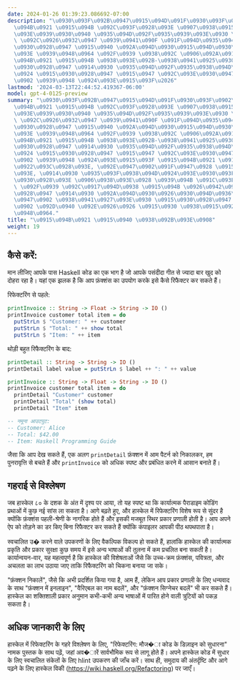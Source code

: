 ```yaml
---
date: 2024-01-26 01:39:23.086692-07:00
description: "\u0930\u093F\u092B\u0947\u0915\u094D\u091F\u0930\u093F\u0902\u0917 \u0915\
  \u094B\u0921 \u0915\u094B \u092C\u093F\u0928\u093E \u0907\u0938\u0915\u0947 \u092C\
  \u093E\u0939\u0930\u0940 \u0935\u094D\u092F\u0935\u0939\u093E\u0930 \u0915\u094B\
  \ \u092C\u0926\u0932\u0947 \u0939\u0941\u090F \u091F\u094D\u0935\u0940\u0915 \u0915\
  \u0930\u0928\u0947 \u0915\u0940 \u092A\u094D\u0930\u0915\u094D\u0930\u093F\u092F\
  \u093E \u0939\u0948\u0964 \u092F\u0939 \u0938\u092C \u0906\u092A\u0915\u0947 \u0915\
  \u094B\u0921 \u0915\u094B \u0938\u093E\u092B-\u0938\u0941\u0925\u0930\u093E \u0915\
  \u0930\u0928\u0947 \u0914\u0930 \u0935\u094D\u092F\u0935\u0938\u094D\u0925\u093F\
  \u0924 \u0915\u0930\u0928\u0947 \u0915\u0947 \u092C\u093E\u0930\u0947 \u092E\u0947\
  \u0902 \u0939\u0948 \u0924\u093E\u0915\u093F\u2026"
lastmod: '2024-03-13T22:44:52.419367-06:00'
model: gpt-4-0125-preview
summary: "\u0930\u093F\u092B\u0947\u0915\u094D\u091F\u0930\u093F\u0902\u0917 \u0915\
  \u094B\u0921 \u0915\u094B \u092C\u093F\u0928\u093E \u0907\u0938\u0915\u0947 \u092C\
  \u093E\u0939\u0930\u0940 \u0935\u094D\u092F\u0935\u0939\u093E\u0930 \u0915\u094B\
  \ \u092C\u0926\u0932\u0947 \u0939\u0941\u090F \u091F\u094D\u0935\u0940\u0915 \u0915\
  \u0930\u0928\u0947 \u0915\u0940 \u092A\u094D\u0930\u0915\u094D\u0930\u093F\u092F\
  \u093E \u0939\u0948\u0964 \u092F\u0939 \u0938\u092C \u0906\u092A\u0915\u0947 \u0915\
  \u094B\u0921 \u0915\u094B \u0938\u093E\u092B-\u0938\u0941\u0925\u0930\u093E \u0915\
  \u0930\u0928\u0947 \u0914\u0930 \u0935\u094D\u092F\u0935\u0938\u094D\u0925\u093F\
  \u0924 \u0915\u0930\u0928\u0947 \u0915\u0947 \u092C\u093E\u0930\u0947 \u092E\u0947\
  \u0902 \u0939\u0948 \u0924\u093E\u0915\u093F \u0915\u094B\u0921 \u0915\u094B \u092A\
  \u0922\u093C\u0928\u093E, \u092E\u0947\u0902\u091F\u0947\u0928 \u0915\u0930\u0928\
  \u093E, \u0914\u0930 \u0935\u093F\u0938\u094D\u0924\u093E\u0930\u093F\u0924 \u0915\
  \u0930\u0928\u093E \u0906\u0938\u093E\u0928 \u0939\u094B \u091C\u093E\u090F\u0964\
  \ \u092F\u0939 \u092C\u0917\u094D\u0938 \u0915\u094B \u0926\u0942\u0930 \u0915\u0930\
  \u0928\u0947 \u0914\u0930 \u092A\u094D\u0930\u0926\u0930\u094D\u0936\u0928 \u092E\
  \u0947\u0902 \u0938\u0941\u0927\u093E\u0930 \u0915\u0930\u0928\u0947 \u092E\u0947\
  \u0902 \u092D\u0940 \u092E\u0926\u0926 \u0915\u0930 \u0938\u0915\u0924\u093E \u0939\
  \u0948\u0964."
title: "\u0915\u094B\u0921 \u0915\u0940 \u0938\u092B\u093E\u0908"
weight: 19
---
```


## कैसे करें:
मान लीजिए आपके पास Haskell कोड का एक भाग है जो आपके पसंदीदा गीत से ज्यादा बार खुद को दोहरा रहा है। यहां एक झलक है कि आप फ़ंक्शंस का उपयोग करके इसे कैसे रिफैक्टर कर सकते हैं।

रिफेक्टरिंग से पहले:

```haskell
printInvoice :: String -> Float -> String -> IO ()
printInvoice customer total item = do
  putStrLn $ "Customer: " ++ customer
  putStrLn $ "Total: " ++ show total
  putStrLn $ "Item: " ++ item
```

थोड़ी बहुत रिफैक्टरिंग के बाद:

```haskell
printDetail :: String -> String -> IO ()
printDetail label value = putStrLn $ label ++ ": " ++ value

printInvoice :: String -> Float -> String -> IO ()
printInvoice customer total item = do
  printDetail "Customer" customer
  printDetail "Total" (show total)
  printDetail "Item" item

-- नमूना आउटपुट:
-- Customer: Alice
-- Total: $42.00
-- Item: Haskell Programming Guide
```

जैसा कि आप देख सकते हैं, एक अलग `printDetail` फ़ंक्शन में आम पैटर्न को निकालकर, हम पुनरावृत्ति से बचते हैं और `printInvoice` को अधिक स्पष्ट और प्रबंधित करने में आसान बनाते हैं।

## गहराई से विश्लेषण
जब हास्केल ८० के दशक के अंत में दृश्य पर आया, तो यह स्पष्ट था कि कार्यात्मक पैराडाइम कोडिंग प्रथाओं में कुछ नई सांस ला सकता है। आगे बढ़ते हुए, और हास्केल में रिफेक्टरिंग विशेष रूप से सुंदर है क्योंकि फ़ंक्शंस पहली-श्रेणी के नागरिक होते हैं और इसकी मजबूत स्थिर प्रकार प्रणाली होती है। आप अपने ऐप को तोड़ने का डर किए बिना रिफैक्टर कर सकते हैं क्योंकि कंपाइलर आपकी पीठ थपथपाता है।

स्वचालित उ� करने वाले उपकरणों के लिए वैकल्पिक विकल्प हो सकते हैं, हालांकि हास्केल की कार्यात्मक प्रकृति और प्रकार सुरक्षा कुछ समय में इसे अन्य भाषाओं की तुलना में कम प्रचलित बना सकती है। कार्यान्वयन-वार, यह महत्वपूर्ण है कि हास्केल की विशेषताओं जैसे कि उच्च-क्रम फ़ंक्शंस, पवित्रता, और अचलता का लाभ उठाया जाए ताकि रिफैक्टरिंग को चिकना बनाया जा सके।

"फ़ंक्शन निकालें", जैसे कि अभी प्रदर्शित किया गया है, आम हैं, लेकिन आप प्रकार प्रणाली के लिए धन्यवाद के साथ "फ़ंक्शन में इनलाइन", "वैरिएबल का नाम बदलें", और "फ़ंक्शन सिग्नेचर बदलें" भी कर सकते हैं। हास्केल का शक्तिशाली प्रकार अनुमान कभी-कभी अन्य भाषाओं में पारित होने वाली त्रुटियों को पकड़ सकता है।

## अधिक जानकारी के लिए
हास्केल में रिफेक्टरिंग के गहरे विश्लेषण के लिए, "रिफेक्टरिंग: मौज�ा कोड के डिज़ाइन को सुधारना" नामक पुस्तक के साथ पढ़ें, जहां अव�ारें सार्वभौमिक रूप से लागू होते हैं। अपने हास्केल कोड में सुधार के लिए स्वचालित संकेतों के लिए hlint उपकरण की जाँच करें। साथ ही, समुदाय की अंतर्दृष्टि और आगे पढ़ने के लिए हास्केल विकी (https://wiki.haskell.org/Refactoring) पर जाएँ।
